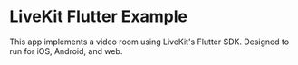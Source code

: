 # LiveKit Flutter Example

This app implements a video room using LiveKit's Flutter SDK. Designed to run for iOS, Android, and web.
